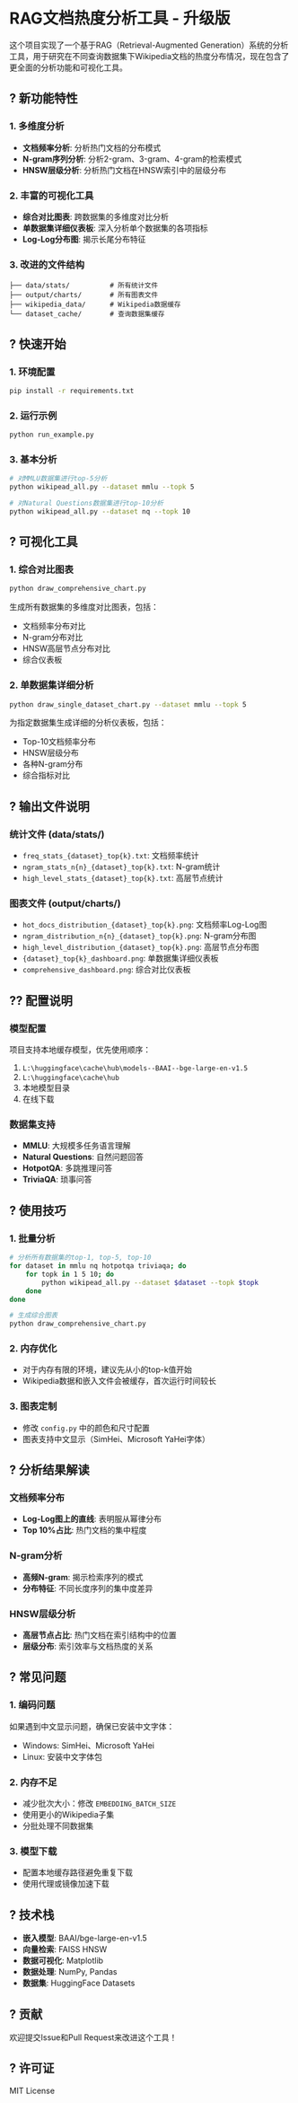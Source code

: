 # RAG文档热度分析工具 - 升级版

这个项目实现了一个基于RAG（Retrieval-Augmented Generation）系统的分析工具，用于研究在不同查询数据集下Wikipedia文档的热度分布情况，现在包含了更全面的分析功能和可视化工具。

## ? 新功能特性

### 1. 多维度分析
- **文档频率分析**: 分析热门文档的分布模式
- **N-gram序列分析**: 分析2-gram、3-gram、4-gram的检索模式
- **HNSW层级分析**: 分析热门文档在HNSW索引中的层级分布

### 2. 丰富的可视化工具
- **综合对比图表**: 跨数据集的多维度对比分析
- **单数据集详细仪表板**: 深入分析单个数据集的各项指标
- **Log-Log分布图**: 揭示长尾分布特征

### 3. 改进的文件结构
```
├── data/stats/          # 所有统计文件
├── output/charts/       # 所有图表文件
├── wikipedia_data/      # Wikipedia数据缓存
└── dataset_cache/       # 查询数据集缓存
```

## ? 快速开始

### 1. 环境配置
```bash
pip install -r requirements.txt
```

### 2. 运行示例
```bash
python run_example.py
```

### 3. 基本分析
```bash
# 对MMLU数据集进行top-5分析
python wikipead_all.py --dataset mmlu --topk 5

# 对Natural Questions数据集进行top-10分析
python wikipead_all.py --dataset nq --topk 10
```

## ? 可视化工具

### 1. 综合对比图表
```bash
python draw_comprehensive_chart.py
```
生成所有数据集的多维度对比图表，包括：
- 文档频率分布对比
- N-gram分布对比  
- HNSW高层节点分布对比
- 综合仪表板

### 2. 单数据集详细分析
```bash
python draw_single_dataset_chart.py --dataset mmlu --topk 5
```
为指定数据集生成详细的分析仪表板，包括：
- Top-10文档频率分布
- HNSW层级分布
- 各种N-gram分布
- 综合指标对比

## ? 输出文件说明

### 统计文件 (data/stats/)
- `freq_stats_{dataset}_top{k}.txt`: 文档频率统计
- `ngram_stats_n{n}_{dataset}_top{k}.txt`: N-gram统计  
- `high_level_stats_{dataset}_top{k}.txt`: 高层节点统计

### 图表文件 (output/charts/)
- `hot_docs_distribution_{dataset}_top{k}.png`: 文档频率Log-Log图
- `ngram_distribution_n{n}_{dataset}_top{k}.png`: N-gram分布图
- `high_level_distribution_{dataset}_top{k}.png`: 高层节点分布图
- `{dataset}_top{k}_dashboard.png`: 单数据集详细仪表板
- `comprehensive_dashboard.png`: 综合对比仪表板

## ?? 配置说明

### 模型配置
项目支持本地缓存模型，优先使用顺序：
1. `L:\huggingface\cache\hub\models--BAAI--bge-large-en-v1.5`
2. `L:\huggingface\cache\hub`
3. 本地模型目录
4. 在线下载

### 数据集支持
- **MMLU**: 大规模多任务语言理解
- **Natural Questions**: 自然问题回答
- **HotpotQA**: 多跳推理问答
- **TriviaQA**: 琐事问答

## ? 使用技巧

### 1. 批量分析
```bash
# 分析所有数据集的top-1, top-5, top-10
for dataset in mmlu nq hotpotqa triviaqa; do
    for topk in 1 5 10; do
        python wikipead_all.py --dataset $dataset --topk $topk
    done
done

# 生成综合图表
python draw_comprehensive_chart.py
```

### 2. 内存优化
- 对于内存有限的环境，建议先从小的top-k值开始
- Wikipedia数据和嵌入文件会被缓存，首次运行时间较长

### 3. 图表定制
- 修改 `config.py` 中的颜色和尺寸配置
- 图表支持中文显示（SimHei、Microsoft YaHei字体）

## ? 分析结果解读

### 文档频率分布
- **Log-Log图上的直线**: 表明服从幂律分布
- **Top 10%占比**: 热门文档的集中程度

### N-gram分析
- **高频N-gram**: 揭示检索序列的模式
- **分布特征**: 不同长度序列的集中度差异

### HNSW层级分析
- **高层节点占比**: 热门文档在索引结构中的位置
- **层级分布**: 索引效率与文档热度的关系

## ? 常见问题

### 1. 编码问题
如果遇到中文显示问题，确保已安装中文字体：
- Windows: SimHei、Microsoft YaHei
- Linux: 安装中文字体包

### 2. 内存不足
- 减少批次大小：修改 `EMBEDDING_BATCH_SIZE`
- 使用更小的Wikipedia子集
- 分批处理不同数据集

### 3. 模型下载
- 配置本地缓存路径避免重复下载
- 使用代理或镜像加速下载

## ? 技术栈
- **嵌入模型**: BAAI/bge-large-en-v1.5
- **向量检索**: FAISS HNSW
- **数据可视化**: Matplotlib
- **数据处理**: NumPy, Pandas
- **数据集**: HuggingFace Datasets

## ? 贡献
欢迎提交Issue和Pull Request来改进这个工具！

## ? 许可证
MIT License
